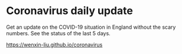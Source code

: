 # Coronavirus daily update

Get an update on the COVID-19 situation in England without the scary numbers. See the status of the last 5 days.

https://wenxin-liu.github.io/coronavirus
